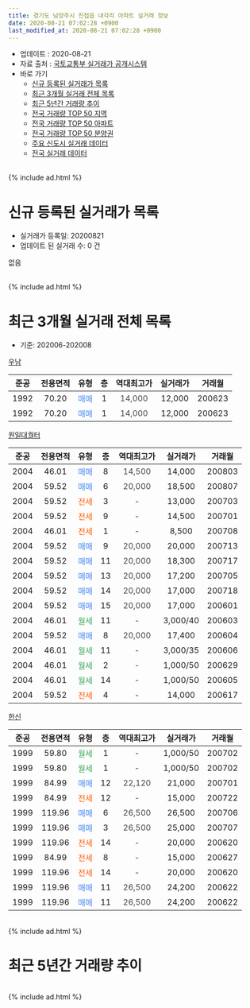 ```yaml
---
title: 경기도 남양주시 진접읍 내각리 아파트 실거래 정보
date: 2020-08-21 07:02:28 +0900
last_modified_at: 2020-08-21 07:02:28 +0900
---
```


* 업데이트 : 2020-08-21
* 자료 출처 : [국토교통부 실거래가 공개시스템](http://rt.molit.go.kr)
* 바로 가기
    * [신규 등록된 실거래가 목록](#신규-등록된-실거래가-목록)
    * [최근 3개월 실거래 전체 목록](#최근-3개월-실거래-전체-목록)
    * [최근 5년간 거래량 추이](#최근-5년간-거래량-추이)
    * [전국 거래량 TOP 50 지역](https://inasie.github.io/apt-trade-info/최근-3개월-전국에서-가장-거래가-많이-발생한-지역)
    * [전국 거래량 TOP 50 아파트](https://inasie.github.io/apt-trade-info/최근-3개월-전국에서-가장-거래가-많이-발생한-아파트)
    * [전국 거래량 TOP 50 분양권](https://inasie.github.io/apt-trade-info/최근-3개월-전국에서-가장-거래가-많이-발생한-분양권)
    * [주요 신도시 실거래 데이터](https://inasie.github.io/apt-trade-info/주요-신도시)
    * [전국 실거래 데이터](https://inasie.github.io/apt-trade-info/전국)
<br>
{% include ad.html %}
<br>

# 신규 등록된 실거래가 목록
* 실거래가 등록일: 20200821
* 업데이트 된 실거래 수: 0 건

없음

<br>
{% include ad.html %}
<br>

# 최근 3개월 실거래 전체 목록
* 기준: 202006-202008


[우남](https://search.naver.com/search.naver?query=%EA%B2%BD%EA%B8%B0%EB%8F%84+%EB%82%A8%EC%96%91%EC%A3%BC%EC%8B%9C+%EC%A7%84%EC%A0%91%EC%9D%8D+%EB%82%B4%EA%B0%81%EB%A6%AC+%EC%9A%B0%EB%82%A8)

|준공|전용면적|유형|층|역대최고가|실거래가|거래월|
|:---:|:---:|:---:|:---:|:---:|:---:|:---:|
|1992|70.20|<span style="color:#4285f3">매매</span>|1|<span style="color:#444444">14,000</span>|12,000|200623|
|1992|70.20|<span style="color:#4285f3">매매</span>|1|<span style="color:#444444">14,000</span>|12,000|200623|

[원일대궐터](https://search.naver.com/search.naver?query=%EA%B2%BD%EA%B8%B0%EB%8F%84+%EB%82%A8%EC%96%91%EC%A3%BC%EC%8B%9C+%EC%A7%84%EC%A0%91%EC%9D%8D+%EB%82%B4%EA%B0%81%EB%A6%AC+%EC%9B%90%EC%9D%BC%EB%8C%80%EA%B6%90%ED%84%B0)

|준공|전용면적|유형|층|역대최고가|실거래가|거래월|
|:---:|:---:|:---:|:---:|:---:|:---:|:---:|
|2004|46.01|<span style="color:#4285f3">매매</span>|8|<span style="color:#444444">14,500</span>|14,000|200803|
|2004|59.52|<span style="color:#4285f3">매매</span>|6|<span style="color:#444444">20,000</span>|18,500|200807|
|2004|59.52|<span style="color:#ff5a00">전세</span>|3|<span style="color:#444444">-</span>|13,000|200703|
|2004|59.52|<span style="color:#ff5a00">전세</span>|9|<span style="color:#444444">-</span>|14,500|200701|
|2004|46.01|<span style="color:#ff5a00">전세</span>|1|<span style="color:#444444">-</span>|8,500|200708|
|2004|59.52|<span style="color:#4285f3">매매</span>|9|<span style="color:#444444">20,000</span>|20,000|200713|
|2004|59.52|<span style="color:#4285f3">매매</span>|11|<span style="color:#444444">20,000</span>|18,300|200717|
|2004|59.52|<span style="color:#4285f3">매매</span>|13|<span style="color:#444444">20,000</span>|17,200|200705|
|2004|59.52|<span style="color:#4285f3">매매</span>|14|<span style="color:#444444">20,000</span>|17,000|200718|
|2004|59.52|<span style="color:#4285f3">매매</span>|15|<span style="color:#444444">20,000</span>|17,000|200601|
|2004|46.01|<span style="color:#34a853">월세</span>|11|<span style="color:#444444">-</span>|3,000/40|200603|
|2004|59.52|<span style="color:#4285f3">매매</span>|8|<span style="color:#444444">20,000</span>|17,400|200604|
|2004|46.01|<span style="color:#34a853">월세</span>|11|<span style="color:#444444">-</span>|3,000/35|200606|
|2004|46.01|<span style="color:#34a853">월세</span>|2|<span style="color:#444444">-</span>|1,000/50|200629|
|2004|46.01|<span style="color:#34a853">월세</span>|14|<span style="color:#444444">-</span>|1,000/50|200605|
|2004|59.52|<span style="color:#ff5a00">전세</span>|4|<span style="color:#444444">-</span>|14,000|200617|

[한신](https://search.naver.com/search.naver?query=%EA%B2%BD%EA%B8%B0%EB%8F%84+%EB%82%A8%EC%96%91%EC%A3%BC%EC%8B%9C+%EC%A7%84%EC%A0%91%EC%9D%8D+%EB%82%B4%EA%B0%81%EB%A6%AC+%ED%95%9C%EC%8B%A0)

|준공|전용면적|유형|층|역대최고가|실거래가|거래월|
|:---:|:---:|:---:|:---:|:---:|:---:|:---:|
|1999|59.80|<span style="color:#34a853">월세</span>|1|<span style="color:#444444">-</span>|1,000/50|200702|
|1999|59.80|<span style="color:#34a853">월세</span>|1|<span style="color:#444444">-</span>|1,000/50|200702|
|1999|84.99|<span style="color:#4285f3">매매</span>|12|<span style="color:#444444">22,120</span>|21,000|200701|
|1999|84.99|<span style="color:#ff5a00">전세</span>|12|<span style="color:#444444">-</span>|15,000|200722|
|1999|119.96|<span style="color:#4285f3">매매</span>|6|<span style="color:#444444">26,500</span>|26,500|200706|
|1999|119.96|<span style="color:#4285f3">매매</span>|3|<span style="color:#444444">26,500</span>|25,000|200707|
|1999|119.96|<span style="color:#ff5a00">전세</span>|14|<span style="color:#444444">-</span>|20,000|200620|
|1999|84.99|<span style="color:#ff5a00">전세</span>|8|<span style="color:#444444">-</span>|15,000|200627|
|1999|119.96|<span style="color:#ff5a00">전세</span>|14|<span style="color:#444444">-</span>|20,000|200620|
|1999|119.96|<span style="color:#4285f3">매매</span>|11|<span style="color:#444444">26,500</span>|24,200|200622|
|1999|119.96|<span style="color:#4285f3">매매</span>|11|<span style="color:#444444">26,500</span>|24,200|200622|


<br>
{% include ad.html %}
<br>

# 최근 5년간 거래량 추이


<div style="width:100%;">
    <canvas id="deal_progress" height="200"></canvas>
</div>

<script>
new Chart(document.getElementById("deal_progress"), {
    type: 'line',
    data: {
        labels: ['201508','201509','201510','201511','201512','201601','201602','201603','201604','201605','201606','201607','201608','201609','201610','201611','201612','201701','201702','201703','201704','201705','201706','201707','201708','201709','201710','201711','201712','201801','201802','201803','201804','201805','201806','201807','201808','201809','201810','201811','201812','201901','201902','201903','201904','201905','201906','201907','201908','201909','201910','201911','201912','202001','202002','202003','202004','202005','202006','202007','202008'],
        datasets: [{
            label: '매매',
            pointRadius: 1,
            data: [9, 14, 11, 7, 4, 4, 8, 8, 7, 10, 6, 10, 9, 7, 9, 5, 7, 3, 7, 6, 8, 9, 7, 11, 2, 5, 5, 6, 6, 5, 2, 4, 6, 0, 3, 6, 2, 1, 3, 0, 0, 10, 3, 4, 5, 1, 3, 1, 2, 0, 4, 3, 6, 4, 6, 6, 3, 7, 6, 7, 2],
            borderColor: "rgba(255, 201, 14, 1)",
            backgroundColor: "rgba(255, 201, 14, 0.5)",
            fill: false,
            lineTension: 0
        },{
            label: '전월세',
            pointRadius: 1,
            data: [2, 6, 7, 2, 5, 3, 3, 4, 4, 4, 4, 6, 4, 3, 13, 5, 1, 4, 6, 5, 4, 4, 7, 1, 3, 5, 3, 3, 4, 2, 4, 3, 4, 2, 3, 5, 5, 4, 4, 1, 2, 4, 2, 4, 1, 4, 2, 1, 1, 3, 5, 2, 3, 5, 3, 5, 4, 0, 8, 6, 0],
            borderColor: "rgba(0, 141, 185, 1)",
            backgroundColor: "rgba(0, 141, 185, 0.5)",
            fill: false,
            lineTension: 0
        }
        ]
    },
    options: {
        responsive: true,
        title: {
            display: false
        },
        tooltips: {
            mode: 'index',
            intersect: false
        },
        hover: {
            mode: 'nearest',
            intersect: true
        },
        scales: {
            xAxes: [{
                display: true,
                scaleLabel: {
                    display: true,
                    labelString: '년/월'
                }
            }],
            yAxes: [{
                display: true,
                ticks: {
                    suggestedMin: 0,
                },
                scaleLabel: {
                    display: true,
                    labelString: '실거래 수'
                }
            }]
        }
    }
});

</script>


<br>
{% include ad.html %}
<br>

